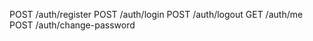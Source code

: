 <!-- API end points -->
<!-- Authentication and Athurization -->

POST /auth/register
POST /auth/login
POST /auth/logout
GET /auth/me
POST /auth/change-password

<!-- POST /auth/refresh -->
<!-- (optional) POST /auth/forgot-password, POST /auth/reset-password -->
